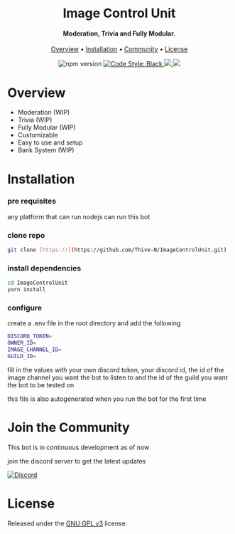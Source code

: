 <h1 align="center">
  <br>
  Image Control Unit
  <br>
</h1>

<h4 align="center">Moderation, Trivia and Fully Modular.</h4>

<p align="center">
  <a href="#overview">Overview</a>
  •
  <a href="#installation">Installation</a>
  •
  <a href="#join-the-community">Community</a>
  •
  <a href="#license">License</a>
</p>

<p align="center">
<a><img src="https://img.shields.io/badge/version-1.0.0-blue.svg" alt="npm version" /></a>
  <a href="https://github.com/Thive-N/ImageControlUnit/blob/master/.prettierrc.json">
    <img src="https://img.shields.io/badge/code%20style-file-red.svg" alt="Code Style: Black">
  </a>
  <a href="http://makeapullrequest.com">
    <img src="https://img.shields.io/badge/PRs-welcome-brightgreen.svg">
  </a>
  <a href="https://github.com/discordjs/discord.js">
     <img src="https://img.shields.io/badge/discord-js-blue.svg">
  </a>
</p>

# Overview

- Moderation (WIP)
- Trivia (WIP)
- Fully Modular (WIP)
- Customizable
- Easy to use and setup
- Bank System (WIP)

# Installation

### pre requisites

any platform that can run nodejs can run this bot

### clone repo

```bash
git clone [https://](https://github.com/Thive-N/ImageControlUnit.git)
```

### install dependencies

```bash
cd ImageControlUnit
yarn install
```

### configure

create a .env file in the root directory and add the following

```bash
DISCORD_TOKEN=
OWNER_ID=
IMAGE_CHANNEL_ID=
GUILD_ID=
```

fill in the values with your own discord token, your discord id, the id of the image channel you want the bot to listen to and the id of the guild you want the bot to be tested on

this file is also autogenerated when you run the bot for the first time

# Join the Community

This bot is in continuous development as of now

join the discord server to get the latest updates

[![Discord](https://discordapp.com/api/guilds/1142235186352885860/widget.png?style=banner2)](https://discord.gg/4QgjKF)

# License

Released under the [GNU GPL v3](https://www.gnu.org/licenses/gpl-3.0.en.html) license.
